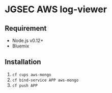 # JGSEC AWS log-viewer

## Requirement

* Node.js v0.12+
* Bluemix


## Installation

1. `cf cups aws-mongo`
2. `cf bind-service APP aws-mongo`
2. `cf push APP`
